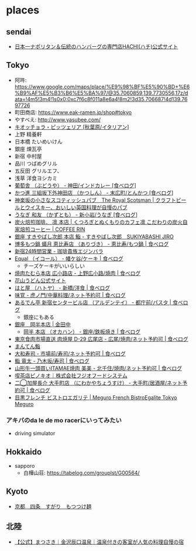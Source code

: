 # places

## sendai
- [日本一ナポリタン＆伝統のハンバーグの専門店HACHI(ハチ)公式サイト](https://www.maido-8.com/)

## Tokyo
- 阿吽: https://www.google.com/maps/place/%E9%98%BF%E5%90%BD+%E6%B9%AF%E5%B3%B6%E5%BA%97/@35.7060859,139.7730556,17z/data=!4m5!3m4!1s0x0:0xc7f6c8f011a8e6a4!8m2!3d35.706687!4d139.7697726
- 町田商店: https://www.eak-ramen.jp/shop#tokyo
- やすべえ: http://www.yasubee.com/
- [キオッチョラ・ピッツェリア [秋葉原/イタリアン]](https://s.tabelog.com/tokyo/A1310/A131001/13021913/)
- 上野 精養軒
- 日本橋 たいめいけん
- 銀座 煉瓦亭
- 新宿 中村屋
- 品川 つばめグリル
- 五反田 グリルエフ、
- 浅草 洋食ヨシカミ
- [葡萄舎 （ぶどうや） - 神田/インドカレー [食べログ]](https://tabelog.com/tokyo/A1310/A131002/13036906/)
- [かつ進 三組坂下外神田店 （かつしん） - 末広町/とんかつ [食べログ]](https://tabelog.com/tokyo/A1311/A131101/13008529/)
- [神楽坂の小さなスコティッシュパブ　The Royal Scotsman | クラフトビールとウイスキー、おいしい英国料理が自慢のパブ](https://www.royalscotsman.jp/blog/)
- [うなぎ 和友 （かずとも） - 新小岩/うなぎ [食べログ]](https://tabelog.com/tokyo/A1312/A131204/13044020/)
- [炭火焙煎珈琲． 凛 本店 | くつろぎとぬくもりのカフェ凛 こだわりの炭火自家焙煎コーヒー | COFFEE RIN](https://coffee-rin.com/mainshop/)
- [銀座 すきやばし次郎 本店 鮨 - すきやばし次郎　SUKIYABASHI JIRO](https://www.sushi-jiro.jp/)
- [博多もつ鍋 蟻月 恵比寿店  （ありづき） - 恵比寿/もつ鍋 | 食べログ](https://tabelog.com/tokyo/A1303/A130302/13009308/)
- [新宿24時間営業 - 珈琲貴族エジンバラ](https://edinburgh.jp/)
- [Equal （イコール） - 幡ケ谷/ケーキ | 食べログ](https://tabelog.com/tokyo/A1318/A131807/13239174/)
  - チーズケーキがいいらしい
- [焼肉たむら本店 広小路店 - 上野広小路/焼肉 | 食べログ](https://tabelog.com/tokyo/A1311/A131101/13043627/)
- [花山うどん公式サイト](https://www.hanayamaudon.co.jp/)
- [はと屋 （ハトヤ） - 新橋/洋食 | 食べログ](https://tabelog.com/tokyo/A1301/A130103/13007797/)
- [味覚 - 虎ノ門/中華料理/ネット予約可 | 食べログ](https://tabelog.com/tokyo/A1301/A130103/13130295/)
- [あるでん亭 新宿センタービル店 （アルデンテイ） - 都庁前/パスタ | 食べログ](https://tabelog.com/tokyo/A1304/A130401/13006745/)
  - 銀座にもある
- [銀座　岡半本店 | 金田中](https://www.kanetanaka.co.jp/restaurant/okahan/)
  - [岡半 本店 （オカハン） - 銀座/鉄板焼き | 食べログ](https://tabelog.com/tokyo/A1301/A130101/13002562/)
- [東京食肉市場直送 肉焼屋 D-29 広尾店 - 広尾/焼肉/ネット予約可 | 食べログ](https://tabelog.com/tokyo/A1307/A130703/13269923/)
- [まんてん鮨](https://www.manten-sushi.com/)
- [大和寿司 - 市場前/寿司/ネット予約可 | 食べログ](https://tabelog.com/tokyo/A1313/A131307/13227265/)
- [鮨 竜太 - 乃木坂/寿司 | 食べログ](https://tabelog.com/tokyo/A1307/A130701/13285051/)
- [山形牛一頭買いITAMAE焼肉 美美 - 北千住/焼肉/ネット予約可 | 食べログ](https://tabelog.com/tokyo/A1324/A132402/13175136/)
- [喫茶店ピノキオ｜株式会社フジオフードシステム](https://cafe-pinokio.com/)
- [二◯加屋長介 大手町店 （にわかやちょうすけ） - 大手町/居酒屋/ネット予約可 | 食べログ](https://tabelog.com/tokyo/A1302/A130201/13204741/)
- [目黒フレンチ ビストロエガリテ | Meguro French BistroEgalite Tokyo Meguro](https://www.bistroegalite.com/)

### アキバのda le de mo racerにいってみたい
- driving simulator

## Hokkaido
- sapporo
  - 白樺山荘: https://tabelog.com/grouplst/G00564/

## Kyoto
- [京都　四条　すがり　もつつけ麺](https://tabelog.com/kyoto/A2601/A260201/26006820/)

## 北陸
- [【公式】まつさき｜金沢辰口温泉｜温泉付きの客室が人気の料理自慢の宿](https://www.matsusaki.jp/)
